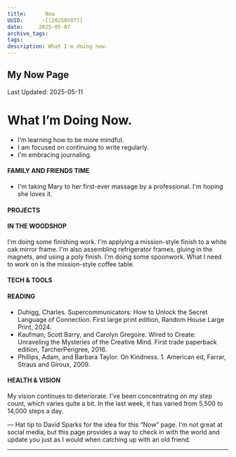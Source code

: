 ```yaml
---
title:      Now
UUID:      ›[[20250507]] 
date:     2025-05-07
archive_tags:
tags:       
description: What I'm doing now.
---
```

## My Now Page
Last Updated: 2025-05-11
# What I’m Doing Now.

* I’m learning how to be more mindful.
* I am focused on continuing to write regularly.
* I'm embracing journaling.  

#### FAMILY AND FRIENDS TIME
- I'm taking Mary to her first-ever massage by a professional. I'm hoping she loves it. 

#### PROJECTS


#### IN THE WOODSHOP
I'm doing some finishing work. I'm applying a mission-style finish to a white oak mirror frame. I'm also assembling refrigerator frames, gluing in the magnets, and using a poly finish. I'm doing some spoonwork. What I need to work on is the mission-style coffee table.    

#### TECH & TOOLS


#### READING
- Duhigg, Charles. Supercommunicators: How to Unlock the Secret Language of Connection. First large print edition, Random House Large Print, 2024.
- Kaufman, Scott Barry, and Carolyn Gregoire. Wired to Create: Unraveling the Mysteries of the Creative Mind. First trade paperback edition, TarcherPerigree, 2016.
- Phillips, Adam, and Barbara Taylor. On Kindness. 1. American ed, Farrar, Straus and Giroux, 2009.

#### HEALTH & VISION
My vision continues to deteriorate. 
I've been concentrating on my step count, which varies quite a bit. In the last week, it has varied from 5,500 to 14,000 steps a day. 

—
Hat tip to David Sparks for the idea for this “Now” page. I’m not great at social media, but this page provides a way to check in with the world and update you just as I would when catching up with an old friend.


----------------------------------
